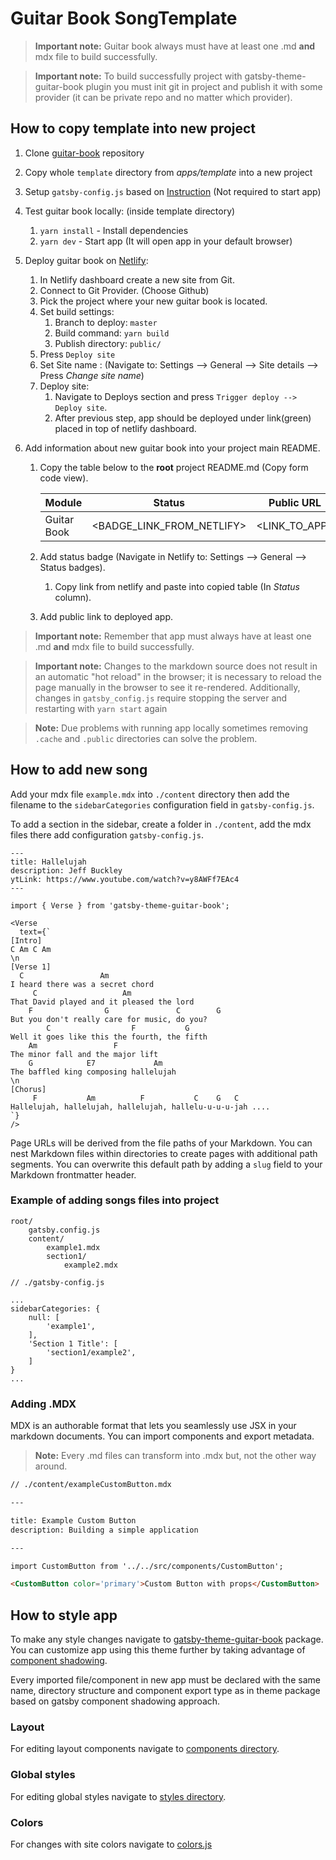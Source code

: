 # Guitar Book SongTemplate

> **Important note:** Guitar book always must have at least one .md **and** mdx file to build successfully.

> **Important note:** To build successfully project with gatsby-theme-guitar-book plugin you must init git in project and publish it with some provider (it can be private repo and no matter which provider).

## How to copy template into new project

1. Clone [guitar-book](https://github.com/Jozwiaczek/guitar-book) repository
2. Copy whole `template` directory from _apps/template_ into a new project
3. Setup `gatsby-config.js` based on [Instruction](../../README.md) (Not required to start app)
4. Test guitar book locally: (inside template directory)
   1. `yarn install` - Install dependencies
   2. `yarn dev` - Start app (It will open app in your default browser)
5. Deploy guitar book on [Netlify](https://www.netlify.com/):
   1. In Netlify dashboard create a new site from Git.
   2. Connect to Git Provider. (Choose Github)
   3. Pick the project where your new guitar book is located.
   4. Set build settings:
      1. Branch to deploy: `master`
      2. Build command: `yarn build`
      3. Publish directory: `public/`
   5. Press `Deploy site`
   6. Set Site name : (Navigate to: Settings --> General --> Site details --> Press _Change site name_)
   7. Deploy site:
      1. Navigate to Deploys section and press `Trigger deploy --> Deploy site`.
      2. After previous step, app should be deployed under link(green) placed in top of netlify dashboard.
6. Add information about new guitar book into your project main README.

   1. Copy the table below to the **root** project README.md (Copy form code view).

      | Module      | Status                    | Public URL    |
      | ----------- | ------------------------- | ------------- |
      | Guitar Book | <BADGE_LINK_FROM_NETLIFY> | <LINK_TO_APP> |

   2. Add status badge (Navigate in Netlify to: Settings --> General --> Status badges).
      1. Copy link from netlify and paste into copied table (In _Status_ column).
   3. Add public link to deployed app.

> **Important note:** Remember that app must always have at least one .md **and** mdx file to build successfully.

> **Important note:** Changes to the markdown source does not result in an automatic "hot reload" in the browser; it is necessary to reload the page manually in the browser to see it re-rendered.
> Additionally, changes in `gatsby_config.js` require stopping the server and restarting with `yarn start` again

> **Note:** Due problems with running app locally sometimes removing `.cache` and `.public` directories can solve the problem.

## How to add new song

Add your mdx file `example.mdx` into `./content` directory
then add the filename to the `sidebarCategories` configuration field in `gatsby-config.js`.

To add a section in the sidebar, create a folder in `./content`, add the mdx files there add configuration `gatsby-config.js`.

```mdx
---
title: Hallelujah
description: Jeff Buckley
ytLink: https://www.youtube.com/watch?v=y8AWFf7EAc4
---

import { Verse } from 'gatsby-theme-guitar-book';

<Verse
  text={`
[Intro]
C Am C Am
\n
[Verse 1]
  C                 Am
I heard there was a secret chord
     C                   Am
That David played and it pleased the lord
    F                G               C        G
But you don't really care for music, do you?
        C                  F           G
Well it goes like this the fourth, the fifth
    Am                 F
The minor fall and the major lift
    G            E7             Am
The baffled king composing hallelujah
\n
[Chorus]
     F           Am          F           C    G   C
Hallelujah, hallelujah, hallelujah, hallelu-u-u-u-jah ....
`}
/>
```

Page URLs will be derived from the file paths of your Markdown. You can nest Markdown files within directories to create pages with additional path segments. You can overwrite this default path by adding a `slug` field to your Markdown frontmatter header.

### Example of adding songs files into project

```
root/
    gatsby.config.js
    content/
        example1.mdx
        section1/
            example2.mdx
```

```
// ./gatsby-config.js

...
sidebarCategories: {
    null: [
        'example1',
    ],
    'Section 1 Title': [
        'section1/example2',
    ]
}
...
```

### Adding .MDX

MDX is an authorable format that lets you seamlessly use JSX in your markdown documents. You can import components and export metadata.

> **Note:** Every .md files can transform into .mdx but, not the other way around.

```markdown
// ./content/exampleCustomButton.mdx

---

title: Example Custom Button
description: Building a simple application

---

import CustomButton from '../../src/components/CustomButton';

<CustomButton color='primary'>Custom Button with props</CustomButton>
```

## How to style app

To make any style changes navigate to [gatsby-theme-guitar-book](https://github.com/Jozwiaczek/guitar-book/tree/master/gatsby-theme-guitar-book) package.
You can customize app using this theme further by taking advantage of [component shadowing](https://www.gatsbyjs.org/docs/themes/shadowing/).

Every imported file/component in new app must be declared with the same name, directory structure and component export type as in theme package based on gatsby component shadowing approach.

### Layout

For editing layout components navigate to [components directory](https://github.com/Jozwiaczek/guitar-book/tree/master/gatsby-theme-guitar-book/src/components).

### Global styles

For editing global styles navigate to [styles directory](https://github.com/Jozwiaczek/guitar-book/tree/master/gatsby-theme-guitar-book/src/styles).

### Colors

For changes with site colors navigate to [colors.js](https://github.com/Jozwiaczek/guitar-book/tree/master/gatsby-theme-guitar-book/src/utils/colors.js)
